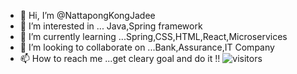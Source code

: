 - 👋 Hi, I’m @NattapongKongJadee
- 👀 I’m interested in ... Java,Spring framework
- 🌱 I’m currently learning ...Spring,CSS,HTML,React,Microservices
- 💞️ I’m looking to collaborate on ...Bank,Assurance,IT Company
- 📫 How to reach me ...get cleary goal and do it !!
![visitors](https://visitor-badge.glitch.me/badge?page_id=NattpongKOngJadee)

  

<!---
NattapongKongJadee/NattapongKongJadee is a ✨ special ✨ repository because its `README.md` (this file) appears on your GitHub profile.
You can click the Preview link to take a look at your changes.
--->
